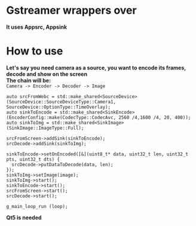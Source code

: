 # Gstreamer wrappers over
**It uses Appsrc, Appsink**

# How to use
**Let's say you need camera as a source, you want to encode its frames, decode and show on the screen**<br>
**The chain will be:**<br>
```Camera -> Encoder -> Decoder -> Image```
```
auto srcFromWebc = std::make_shared<SourceDevice>(SourceDevice::SourceDeviceType::Camera1, SourceDevice::OptionType::TimeOverlay);
auto sinkToEncode = std::make_shared<SinkEncode>(EncoderConfig::make(CodecType::CodecAvc, 2560 /4,1600 /4, 20, 400));
auto sinkToImg = std::make_shared<SinkImage>(SinkImage::ImageType::Full);

srcFromScreen->addSink(sinkToEncode);
srcDecode->addSink(sinkToImg);

sinkToEncode->setOnEncoded([&](uint8_t* data, uint32_t len, uint32_t pts, uint32_t dts) {
  srcDecode->putDataToDecode(data, len);
});
sinkToImg->setImage(image);
sinkToImg->start();
sinkToEncode->start();
srcFromScreen->start();
srcDecode->start();

g_main_loop_run (loop);
```

**Qt5 is needed**